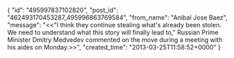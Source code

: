  {
   "id": "495997837102820",
   "post_id": "462493170453287_495996863769584",
   "from_name": "Anibal Jose Baez",
   "message": "<<\"I think they continue stealing what's already been stolen. We need to understand what this story will finally lead to,\" Russian Prime Minister Dmitry Medvedev commented on the move during a meeting with his aides on Monday.>>",
   "created_time": "2013-03-25T11:58:52+0000"
 }
